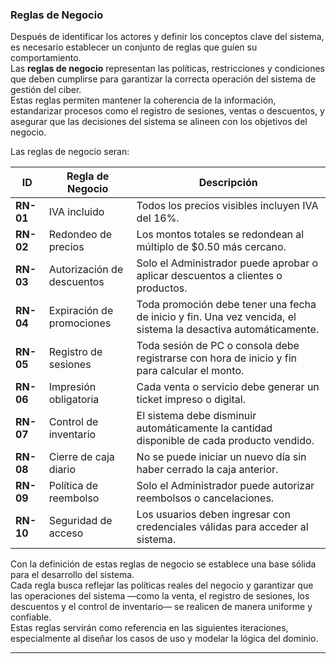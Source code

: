 ### Reglas de Negocio 

Después de identificar los actores y definir los conceptos clave del sistema, es necesario establecer un conjunto de reglas que guíen su comportamiento.  
Las **reglas de negocio** representan las políticas, restricciones y condiciones que deben cumplirse para garantizar la correcta operación del sistema de gestión del ciber.  
Estas reglas permiten mantener la coherencia de la información, estandarizar procesos como el registro de sesiones, ventas o descuentos, y asegurar que las decisiones del sistema se alineen con los objetivos del negocio.

Las reglas de negocio seran:

| ID | Regla de Negocio | Descripción |
|----|------------------|--------------|
| **RN-01** | IVA incluido | Todos los precios visibles incluyen IVA del 16%. |
| **RN-02** | Redondeo de precios | Los montos totales se redondean al múltiplo de $0.50 más cercano. |
| **RN-03** | Autorización de descuentos | Solo el Administrador puede aprobar o aplicar descuentos a clientes o productos. |
| **RN-04** | Expiración de promociones | Toda promoción debe tener una fecha de inicio y fin. Una vez vencida, el sistema la desactiva automáticamente. |
| **RN-05** | Registro de sesiones | Toda sesión de PC o consola debe registrarse con hora de inicio y fin para calcular el monto. |
| **RN-06** | Impresión obligatoria | Cada venta o servicio debe generar un ticket impreso o digital. |
| **RN-07** | Control de inventario | El sistema debe disminuir automáticamente la cantidad disponible de cada producto vendido. |
| **RN-08** | Cierre de caja diario | No se puede iniciar un nuevo día sin haber cerrado la caja anterior. |
| **RN-09** | Política de reembolso | Solo el Administrador puede autorizar reembolsos o cancelaciones. |
| **RN-10** | Seguridad de acceso | Los usuarios deben ingresar con credenciales válidas para acceder al sistema. |

Con la definición de estas reglas de negocio se establece una base sólida para el desarrollo del sistema.  
Cada regla busca reflejar las políticas reales del negocio y garantizar que las operaciones del sistema —como la venta, el registro de sesiones, los descuentos y el control de inventario— se realicen de manera uniforme y confiable.  
Estas reglas servirán como referencia en las siguientes iteraciones, especialmente al diseñar los casos de uso y modelar la lógica del dominio.

---
